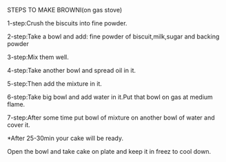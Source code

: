 STEPS TO MAKE BROWNI(on gas stove)

1-step:Crush the biscuits into fine powder.

2-step:Take a bowl and add:
fine powder of biscuit,milk,sugar and backing powder

3-step:Mix them well.

4-step:Take another bowl and spread oil in it.

5-step:Then add the mixture in it.

6-step:Take big bowl and add water in it.Put that bowl on gas at     medium flame.

7-step:After some time put bowl of mixture on another bowl of water and cover it.

*After 25-30min your cake will be ready.

Open the bowl and take cake on plate and keep it in freez to cool down.